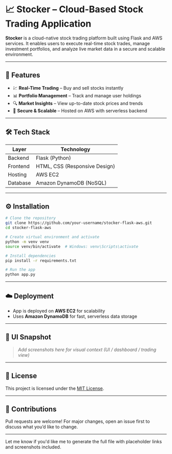 # 📈 Stocker – Cloud-Based Stock Trading Application

**Stocker** is a cloud-native stock trading platform built using Flask and AWS services. It enables users to execute real-time stock trades, manage investment portfolios, and analyze live market data in a secure and scalable environment.

---

## 🚀 Features

* 💹 **Real-Time Trading** – Buy and sell stocks instantly
* 📊 **Portfolio Management** – Track and manage user holdings
* 🔍 **Market Insights** – View up-to-date stock prices and trends
* 🔐 **Secure & Scalable** – Hosted on AWS with serverless backend

---

## 🛠 Tech Stack

| Layer    | Technology                    |
| -------- | ----------------------------- |
| Backend  | Flask (Python)                |
| Frontend | HTML, CSS (Responsive Design) |
| Hosting  | AWS EC2                       |
| Database | Amazon DynamoDB (NoSQL)       |

---

## ⚙️ Installation

```bash
# Clone the repository
git clone https://github.com/your-username/stocker-flask-aws.git
cd stocker-flask-aws

# Create virtual environment and activate
python -m venv venv
source venv/bin/activate  # Windows: venv\Scripts\activate

# Install dependencies
pip install -r requirements.txt

# Run the app
python app.py
```

---

## ☁️ Deployment

* App is deployed on **AWS EC2** for scalability
* Uses **Amazon DynamoDB** for fast, serverless data storage

---

## 📸 UI Snapshot

> *Add screenshots here for visual context (UI / dashboard / trading view)*

---

## 📄 License

This project is licensed under the [MIT License](LICENSE).

---

## 🤝 Contributions

Pull requests are welcome! For major changes, open an issue first to discuss what you’d like to change.

---

Let me know if you'd like me to generate the full file with placeholder links and screenshots included.
